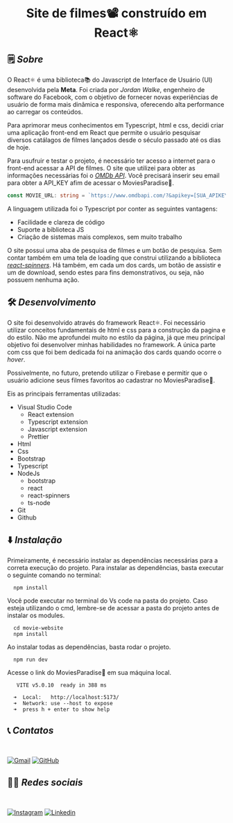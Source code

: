 **<h1 style="text-align: center">Site de filmes📽️ construído em React⚛️</h1>**

## 🗒️ *Sobre*

O React⚛️ é uma biblioteca📚 do Javascript de Interface de Usuário (UI) desenvolvida pela **Meta**. Foi criada por *Jordan Walke*, engenheiro de software do Facebook, com o objetivo de fornecer novas experiências de usuário de forma mais dinâmica e responsiva, oferecendo alta performance ao carregar os conteúdos.

Para aprimorar meus conhecimentos em Typescript, html e css, decidi criar uma aplicação front-end em React que permite o usuário pesquisar diversos catálagos de filmes lançados desde o século passado até os dias de hoje.

Para usufruir e testar o projeto, é necessário ter acesso a internet para o front-end acessar a API de filmes. O site que utilizei para obter as informações necessárias foi o *[OMDb API](https://www.omdbapi.com/)*. Você precisará inserir seu email para obter a API_KEY afim de acessar o MoviesParadise🎥.

``` typescript
const MOVIE_URL: string = `https://www.omdbapi.com/?&apikey=[SUA_APIKEY]`;
```

A linguagem utilizada foi o Typescript por conter as seguintes vantagens:

* Facilidade e clareza de código
* Suporte a biblioteca JS
* Criação de sistemas mais complexos, sem muito trabalho

O site possui uma aba de pesquisa de filmes e um botão de pesquisa. Sem contar também em uma tela de loading que construi utilizando a biblioteca *[react-spinners](https://www.npmjs.com/package/react-spinners)*. Há também, em cada um dos cards, um botão de assistir e um de download, sendo estes para fins demonstrativos, ou seja, não possuem nenhuma ação. 

## 🛠️ *Desenvolvimento*

O site foi desenvolvido através do framework React⚛️. Foi necessário utilizar conceitos fundamentais de html e css para a construção da pagina e do estilo. Não me aprofundei muito no estilo da página, já que meu principal objetivo foi desenvolver minhas habilidades no framework. A única parte com css que foi bem dedicada foi na animação dos cards quando ocorre o *hover*.

Possivelmente, no futuro, pretendo utilizar o Firebase e permitir que o usuário adicione seus filmes favoritos ao cadastrar no MoviesParadise🎥.

Eis as principais ferramentas utilizadas:

* Visual Studio Code
  * React extension
  * Typescript extension
  * Javascript extension
  * Prettier
* Html
* Css
* Bootstrap
* Typescript
* NodeJs
  * bootstrap
  * react
  * react-spinners
  * ts-node
* Git
* Github

## ⬇️ *Instalação*

Primeiramente, é necessário instalar as dependências necessárias para a correta execução do projeto. Para instalar as dependências, basta executar o seguinte comando no terminal:

```
  npm install
```

Você pode executar no terminal do Vs code na pasta do projeto. Caso esteja utilizando o cmd, lembre-se de acessar a pasta do projeto antes de instalar os modules.

```
  cd movie-website
  npm install
```

Ao instalar todas as dependências, basta rodar o projeto.

```
  npm run dev
```

Acesse o link do MoviesParadise🎥 em sua máquina local.

```
   VITE v5.0.10  ready in 388 ms

  ➜  Local:   http://localhost:5173/
  ➜  Network: use --host to expose
  ➜  press h + enter to show help
```

## 📞 *Contatos*

<br />

[![Gmail](https://img.shields.io/badge/Gmail-D14836?style=for-the-badge&logo=gmail&logoColor=white)](https://mail.google.com/mail/?view=cm&source=mailto&to=arthurnazariodacosta@gmail.com)
[![GitHub](https://img.shields.io/badge/GitHub-100000?style=for-the-badge&logo=github&logoColor=white)](https://github.com/ArthurCosta09)

## 🤵‍♂️ *Redes sociais*

<br />

[![Instagram](https://img.shields.io/badge/Instagram-E4405F?style=for-the-badge&logo=instagram&logoColor=white)](https://www.instagram.com/arthurndc/)
[![Linkedin](https://img.shields.io/badge/LinkedIn-0077B5?style=for-the-badge&logo=linkedin&logoColor=white)](https://www.linkedin.com/in/arthur-naz%C3%A1rio-da-costa-6478601a1/)

